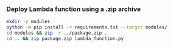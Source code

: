 ### Deploy Lambda function using a .zip archive
```bash
mkdir -p modules
python -m pip install -r requirements.txt --target modules/
cd modules && zip -r ../package.zip .
cd .. && zip package.zip lambda_function.py
```
